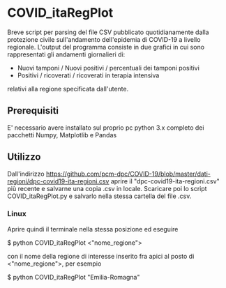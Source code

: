 # COVID_itaRegPlot

Breve script per parsing del file CSV pubblicato quotidianamente dalla protezione civile sull'andamento dell'epidemia di COVID-19 a livello regionale.
L'output del programma consiste in due grafici in cui sono rappresentati gli andamenti giornalieri di:
 
 - Nuovi tamponi / Nuovi positivi / percentuali dei tamponi positivi
 - Positivi / ricoverati / ricoverati in terapia intensiva

relativi alla regione specificata dall'utente.

## Prerequisiti
E' necessario avere installato sul proprio pc python 3.x completo dei pacchetti Numpy, Matplotlib e Pandas

## Utilizzo

Dall'indirizzo https://github.com/pcm-dpc/COVID-19/blob/master/dati-regioni/dpc-covid19-ita-regioni.csv aprire il "dpc-covid19-ita-regioni.csv" più recente e salvarne una copia .csv in locale.
Scaricare poi lo script COVID_itaRegPlot.py e salvarlo nella stessa cartella del file .csv.

### Linux

Aprire quindi il terminale nella stessa posizione ed eseguire

$ python COVID_itaRegPlot <"nome_regione">

con il nome della regione di interesse inserito fra apici al posto di <"nome_regione">, per esempio

$ python COVID_itaRegPlot "Emilia-Romagna"
